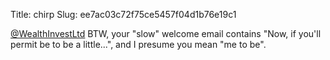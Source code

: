 Title: chirp
Slug: ee7ac03c72f75ce5457f04d1b76e19c1

<a href="http://twitter.com/WealthInvestLtd">@WealthInvestLtd</a> BTW, your "slow" welcome email contains "Now, if you'll permit be to be a little...", and I presume you mean "me to be".
